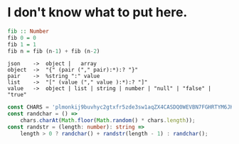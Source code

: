 <!--
### Hi there 👋
-->

<!--
**SimonFJ20/simonfj20** is a ✨ _special_ ✨ repository because its `README.md` (this file) appears on your GitHub profile.

Here are some ideas to get you started:

- 🔭 I’m currently working on ...
- 🌱 I’m currently learning ...
- 👯 I’m looking to collaborate on ...
- 🤔 I’m looking for help with ...
- 💬 Ask me about ...
- 📫 How to reach me: ...
- 😄 Pronouns: ...
- ⚡ Fun fact: ...
-->

# I don't know what to put here.

```hs
fib :: Number
fib 0 = 0
fib 1 = 1
fib n = fib (n-1) + fib (n-2)
```
```nearley
json    ->  object |   array
object  ->  "{" (pair ("," pair):*):? "}"
pair    ->  %string ":" value
list    ->  "[" (value ("," value ):*):? "]"
value   ->  object | list | string | number | "null" | "false" | "true"
```
```ts
const CHARS = 'plmonkij9buvhyc2gtxfr5zde3sw1aqZX4CASDQ0WEVBN7FGHRTYM6JKLU8IOP';
const randchar = () => 
    chars.charAt(Math.floor(Math.random() * chars.length));
const randstr = (length: number): string => 
    length > 0 ? randchar() + randstr(length - 1) : randchar();
```
